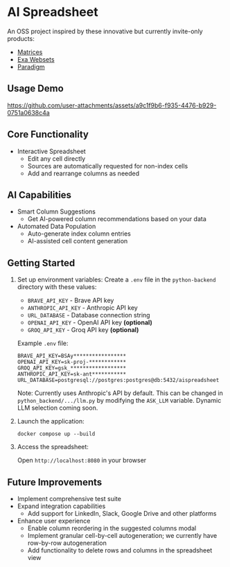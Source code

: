# AI Spreadsheet

An OSS project inspired by these innovative but currently invite-only products:
- [Matrices](https://matrices.app/)
- [Exa Websets](https://exa.ai/websets)
- [Paradigm](https://www.paradigmai.com/)

## Usage Demo

https://github.com/user-attachments/assets/a9c1f9b6-f935-4476-b929-0751a0638c4a

## Core Functionality
- Interactive Spreadsheet
  - Edit any cell directly
  - Sources are automatically requested for non-index cells
  - Add and rearrange columns as needed

## AI Capabilities 
- Smart Column Suggestions
  - Get AI-powered column recommendations based on your data
- Automated Data Population
  - Auto-generate index column entries
  - AI-assisted cell content generation

## Getting Started

1. Set up environment variables:
   Create a `.env` file in the `python-backend` directory with these values:

   - `BRAVE_API_KEY` - Brave API key
   - `ANTHROPIC_API_KEY` - Anthropic API key
   - `URL_DATABASE` - Database connection string
   - `OPENAI_API_KEY` - OpenAI API key **(optional)**
   - `GROQ_API_KEY` - Groq API key **(optional)**

   Example `.env` file:
   ```
   BRAVE_API_KEY=BSAy*****************
   OPENAI_API_KEY=sk-proj-************
   GROQ_API_KEY=gsk_******************
   ANTHROPIC_API_KEY=sk-ant***********
   URL_DATABASE=postgresql://postgres:postgres@db:5432/aispreadsheet
   ```

   Note: Currently uses Anthropic's API by default. This can be changed in `python_backend/.../llm.py` 
   by modifying the `ASK_LLM` variable. Dynamic LLM selection coming soon.

2. Launch the application:
   ```
   docker compose up --build
   ```

3. Access the spreadsheet:

   Open `http://localhost:8080` in your browser

## Future Improvements
- Implement comprehensive test suite
- Expand integration capabilities
  - Add support for LinkedIn, Slack, Google Drive and other platforms
- Enhance user experience
  - Enable column reordering in the suggested columns modal
  - Implement granular cell-by-cell autogeneration; we currently have row-by-row autogeneration
  - Add functionality to delete rows and columns in the spreadsheet view

